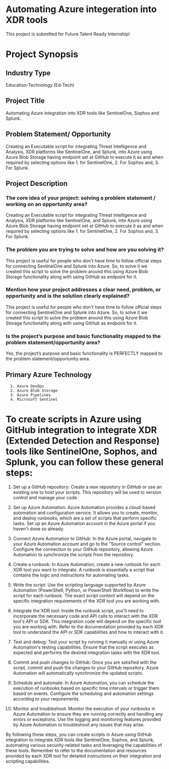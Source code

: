 # Automating Azure integeration into XDR tools

This project is submitted for Future Talent Ready Internship!

# Project Synopsis

## Industry Type
Education-Technology (Ed-Tech)

## Project Title
Automating Azure integration into XDR tools like SentinelOne, Sophos and Splunk.

## Problem Statement/ Opportunity
Creating an Executable script for integrating Threat Intelligence and Analysis, XDR platforms like SentinelOne, and Splunk, into Azure using Azure Blob Storage having endpoint set at GitHub to execute it as and when required by selecting options like 1. for SentinelOne, 2. For Sophos and, 3. For Splunk.

## Project Description
### The core idea of your project: solving a problem statement / working on an opportunity area?
Creating an Executable script for integrating Threat Intelligence and Analysis, XDR platforms like SentinelOne, and Splunk, into Azure using Azure Blob Storage having endpoint set at GitHub to execute it as and when required by selecting options like 1. for SentinelOne, 2. For Sophos and, 3. For Splunk.

### The problem you are trying to solve and how are you solving it?
This project is useful for people who don't have time to follow official steps for connecting SentinelOne and Splunk into Azure. So, to solve it we created this script to solve the problem around this using Azure Blob Storage functionality along with using GitHub as endpoint for it.

### Mention how your project addresses a clear need, problem, or opportunity and is the solution clearly explained?
This project is useful for people who don't have time to follow official steps for connecting SentinelOne and Splunk into Azure. So, to solve it we created this script to solve the problem around this using Azure Blob Storage functionality along with using GitHub as endpoint for it.

### Is the project’s purpose and basic functionality mapped to the problem statement/opportunity area?
Yes, the project’s purpose and basic functionality is PERFECTLY mapped to the problem statement/opportunity area.

## Primary Azure Technology
      1. Azure DevOps
      2. Azure Blob Storage
      3. Azure Pipelines
      4. Microsoft Sentinel

# To create scripts in Azure using GitHub integration to integrate XDR (Extended Detection and Response) tools like SentinelOne, Sophos, and Splunk, you can follow these general steps:

1. Set up a GitHub repository: Create a new repository in GitHub or use an existing one to host your scripts. This repository will be used to version control and manage your code.

2. Set up Azure Automation: Azure Automation provides a cloud-based automation and configuration service. It allows you to create, monitor, and deploy runbooks, which are a set of scripts that perform specific tasks. Set up an Azure Automation account in the Azure portal if you haven't done so already.

3. Connect Azure Automation to GitHub: In the Azure portal, navigate to your Azure Automation account and go to the "Source control" section. Configure the connection to your GitHub repository, allowing Azure Automation to synchronize the scripts from the repository.

4. Create a runbook: In Azure Automation, create a new runbook for each XDR tool you want to integrate. A runbook is essentially a script that contains the logic and instructions for automating tasks.

5. Write the script: Use the scripting language supported by Azure Automation (PowerShell, Python, or PowerShell Workflow) to write the script for each runbook. The exact script content will depend on the specific integration requirements of the XDR tool you are working with.

6. Integrate the XDR tool: Inside the runbook script, you'll need to incorporate the necessary code and API calls to interact with the XDR tool's API or SDK. This integration code will depend on the specific tool you are working with. Refer to the documentation provided by each XDR tool to understand the API or SDK capabilities and how to interact with it.

7. Test and debug: Test your script by running it manually or using Azure Automation's testing capabilities. Ensure that the script executes as expected and performs the desired integration tasks with the XDR tool.

8. Commit and push changes to GitHub: Once you are satisfied with the script, commit and push the changes to your GitHub repository. Azure Automation will automatically synchronize the updated scripts.

9. Schedule and automate: In Azure Automation, you can schedule the execution of runbooks based on specific time intervals or trigger them based on events. Configure the scheduling and automation settings according to your requirements.

10. Monitor and troubleshoot: Monitor the execution of your runbooks in Azure Automation to ensure they are running correctly and handling any errors or exceptions. Use the logging and monitoring features provided by Azure Automation to troubleshoot any issues that may arise.

By following these steps, you can create scripts in Azure using GitHub integration to integrate XDR tools like SentinelOne, Sophos, and Splunk, automating various security-related tasks and leveraging the capabilities of these tools. Remember to refer to the documentation and resources provided by each XDR tool for detailed instructions on their integration and scripting capabilities.
